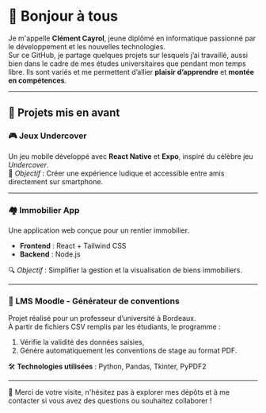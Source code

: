 # 👋 Bonjour à tous

Je m'appelle **Clément Cayrol**, jeune diplômé en informatique passionné par le développement et les nouvelles technologies.  
Sur ce GitHub, je partage quelques projets sur lesquels j’ai travaillé, aussi bien dans le cadre de mes études universitaires que pendant mon temps libre. 
Ils sont variés et me permettent d’allier **plaisir d’apprendre** et **montée en compétences**.

---

## 🚀 Projets mis en avant

### 🎮 Jeux Undercover
Un jeu mobile développé avec **React Native** et **Expo**, inspiré du célèbre jeu *Undercover*.  
🎯 *Objectif* : Créer une expérience ludique et accessible entre amis directement sur smartphone.

---

### 🏘️ Immobilier App
Une application web conçue pour un rentier immobilier.

- **Frontend** : React + Tailwind CSS  
- **Backend** : Node.js

🔍 *Objectif* : Simplifier la gestion et la visualisation de biens immobiliers.

---

### 📄 LMS Moodle - Générateur de conventions
Projet réalisé pour un professeur d’université à Bordeaux.  
À partir de fichiers CSV remplis par les étudiants, le programme :

1. Vérifie la validité des données saisies,
2. Génère automatiquement les conventions de stage au format PDF.

🛠️ **Technologies utilisées** : Python, Pandas, Tkinter, PyPDF2

---

🙏 Merci de votre visite, n'hésitez pas à explorer mes dépôts et à me contacter si vous avez des questions ou souhaitez collaborer !
